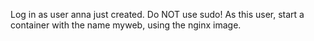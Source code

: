 Log in as user anna just created. Do NOT use sudo! As this user, start a container with the name myweb, using the nginx image.
